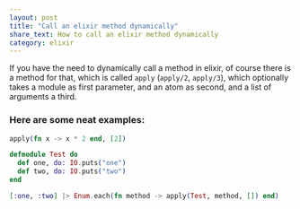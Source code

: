 ```yaml
---
layout: post
title: "Call an elixir method dynamically"
share_text: How to call an elixir method dynamically
category: elixir
---
```


If you have the need to dynamically call a method in elixir, of course there is a method for that, which is
called `apply` (`apply/2`, `apply/3`), which optionally takes a module as first parameter, and an atom as
second, and a list of arguments a third.

### Here are some neat examples:

```elixir
apply(fn x -> x * 2 end, [2])
```

```elixir
defmodule Test do
  def one, do: IO.puts("one")
  def two, do: IO.puts("two")
end

[:one, :two] |> Enum.each(fn method -> apply(Test, method, []) end)

```
